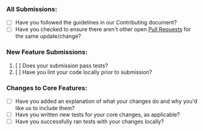 ### All Submissions:

* [ ] Have you followed the guidelines in our Contributing document?
* [ ] Have you checked to ensure there aren't other open [Pull Requests](https://github.com/VJZ-Corp/Toolboxal/pulls) for the same update/change?

<!-- You can erase any parts of this template not applicable to your Pull Request. -->

### New Feature Submissions:

1. [ ] Does your submission pass tests?
2. [ ] Have you lint your code locally prior to submission?

### Changes to Core Features:

* [ ] Have you added an explanation of what your changes do and why you'd like us to include them?
* [ ] Have you written new tests for your core changes, as applicable?
* [ ] Have you successfully ran tests with your changes locally?
